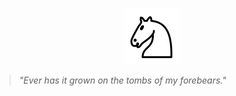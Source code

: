 <p align="center">
  <img src="./assets/knight.svg" />
</p>

> _"Ever has it grown on the tombs of my forebears."_
